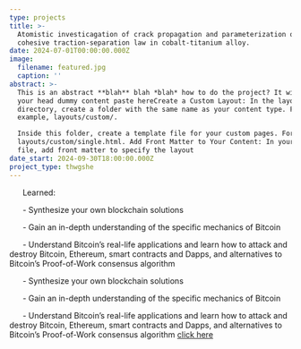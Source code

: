```yaml
---
type: projects
title: >-
  Atomistic investicagation of crack propagation and parameterization of
  cohesive traction-separation law in cobalt-titanium alloy.
date: 2024-07-01T00:00:00.000Z
image:
  filename: featured.jpg
  caption: ''
abstract: >-
  This is an abstract **blah** blah *blah* how to do the project? It will track
  your head dummy content paste hereCreate a Custom Layout: In the layouts
  directory, create a folder with the same name as your content type. For
  example, layouts/custom/.

  Inside this folder, create a template file for your custom pages. For example,
  layouts/custom/single.html. Add Front Matter to Your Content: In your Markdown
  file, add front matter to specify the layout
date_start: 2024-09-30T18:00:00.000Z
project_type: thwgshe
---
```

      Learned:

      - Synthesize your own blockchain solutions

      - Gain an in-depth understanding of the specific mechanics of Bitcoin

      - Understand Bitcoin’s real-life applications and learn how to attack and destroy Bitcoin, Ethereum, smart contracts and Dapps, and alternatives to Bitcoin’s Proof-of-Work consensus algorithm

      - Synthesize your own blockchain solutions

      - Gain an in-depth understanding of the specific mechanics of Bitcoin

      - Understand Bitcoin’s real-life applications and learn how to attack and destroy Bitcoin, Ethereum, smart contracts and Dapps, and alternatives to Bitcoin’s Proof-of-Work consensus algorithm [click here](https://google.com)
